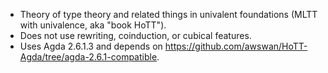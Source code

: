 + Theory of type theory and related things in univalent foundations (MLTT with univalence, aka "book HoTT").
+ Does not use rewriting, coinduction, or cubical features.
+ Uses Agda 2.6.1.3 and depends on <https://github.com/awswan/HoTT-Agda/tree/agda-2.6.1-compatible>.

